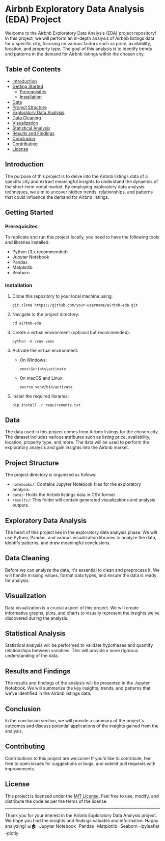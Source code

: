 # Airbnb Exploratory Data Analysis (EDA) Project

Welcome to the Airbnb Exploratory Data Analysis (EDA) project repository! In this project, we will perform an in-depth analysis of Airbnb listings data for a specific city, focusing on various factors such as price, availability, location, and property type. The goal of this analysis is to identify trends and patterns in the demand for Airbnb listings within the chosen city.

## Table of Contents

- [Introduction](#introduction)
- [Getting Started](#getting-started)
  - [Prerequisites](#prerequisites)
  - [Installation](#installation)
- [Data](#data)
- [Project Structure](#project-structure)
- [Exploratory Data Analysis](#exploratory-data-analysis)
- [Data Cleaning](#data-cleaning)
- [Visualization](#visualization)
- [Statistical Analysis](#statistical-analysis)
- [Results and Findings](#results-and-findings)
- [Conclusion](#conclusion)
- [Contributing](#contributing)
- [License](#license)

## Introduction

The purpose of this project is to delve into the Airbnb listings data of a specific city and extract meaningful insights to understand the dynamics of the short-term rental market. By employing exploratory data analysis techniques, we aim to uncover hidden trends, relationships, and patterns that could influence the demand for Airbnb listings.

## Getting Started

### Prerequisites

To replicate and run this project locally, you need to have the following tools and libraries installed:

- Python (3.x recommended)
- Jupyter Notebook
- Pandas
- Matplotlib
- Seaborn

### Installation

1. Clone this repository to your local machine using:

   ```
   git clone https://github.com/your-username/airbnb-eda.git
   ```

2. Navigate to the project directory:

   ```
   cd airbnb-eda
   ```

3. Create a virtual environment (optional but recommended):

   ```
   python -m venv venv
   ```

4. Activate the virtual environment:

   - On Windows:

     ```
     venv\Scripts\activate
     ```

   - On macOS and Linux:

     ```
     source venv/bin/activate
     ```

5. Install the required libraries:

   ```
   pip install -r requirements.txt
   ```

## Data

The data used in this project comes from Airbnb listings for the chosen city. The dataset includes various attributes such as listing price, availability, location, property type, and more. The data will be used to perform the exploratory analysis and gain insights into the Airbnb market.

## Project Structure

The project directory is organized as follows:

- `notebooks/`: Contains Jupyter Notebook files for the exploratory analysis.
- `data/`: Holds the Airbnb listings data in CSV format.
- `results/`: This folder will contain generated visualizations and analysis outputs.

## Exploratory Data Analysis

The heart of this project lies in the exploratory data analysis phase. We will use Python, Pandas, and various visualization libraries to analyze the data, identify patterns, and draw meaningful conclusions.

## Data Cleaning

Before we can analyze the data, it's essential to clean and preprocess it. We will handle missing values, format data types, and ensure the data is ready for analysis.

## Visualization

Data visualization is a crucial aspect of this project. We will create informative graphs, plots, and charts to visually represent the insights we've discovered during the analysis.

## Statistical Analysis

Statistical analysis will be performed to validate hypotheses and quantify relationships between variables. This will provide a more rigorous understanding of the data.

## Results and Findings

The results and findings of the analysis will be presented in the Jupyter Notebook. We will summarize the key insights, trends, and patterns that we've identified in the Airbnb listings data.

## Conclusion

In the conclusion section, we will provide a summary of the project's outcomes and discuss potential applications of the insights gained from the analysis.

## Contributing

Contributions to this project are welcome! If you'd like to contribute, feel free to open issues for suggestions or bugs, and submit pull requests with improvements.

## License

This project is licensed under the [MIT License](LICENSE). Feel free to use, modify, and distribute the code as per the terms of the license.

---

Thank you for your interest in the Airbnb Exploratory Data Analysis project. We hope you find the insights and findings valuable and informative. Happy analyzing! 📊🏠
-Jupyter Notebook
-Pandas
-Matplotlib
-Seaborn
-ipyleaflet
-plotly
